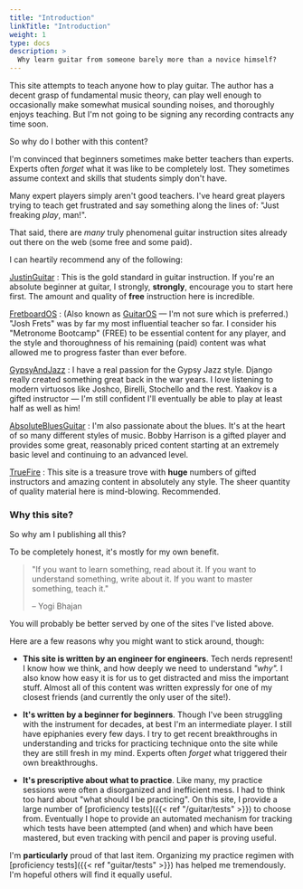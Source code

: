 ```yaml
---
title: "Introduction"
linkTitle: "Introduction"
weight: 1
type: docs
description: >
  Why learn guitar from someone barely more than a novice himself?
---
```


This site attempts to teach anyone how to play guitar. The author has a decent grasp of fundamental music theory, can play well enough to occasionally make somewhat musical sounding noises, and thoroughly enjoys teaching. But I'm not going to be signing any recording contracts any time soon.

So why do I bother with this content?

I'm convinced that beginners sometimes make better teachers than experts. Experts often *forget* what it was like to be completely lost. They sometimes assume context and skills that students simply don't have.

Many expert players simply aren't good teachers. I've heard great players trying to teach get frustrated and say something along the lines of: "Just freaking *play*, man!".

That said, there are *many* truly phenomenal guitar instruction sites already out there on the web (some free and some paid).

I can heartily recommend any of the following:

[JustinGuitar](https://justinguitar.com)
: This is the gold standard in guitar instruction. If you're an absolute beginner at guitar, I strongly, **strongly**, encourage you to start here first. The amount and quality of **free** instruction here is incredible.

[FretboardOS](https://fretboardanatomy.com)
: (Also known as [GuitarOS](https://www.guitaros.com) &mdash; I'm not sure which is preferred.) "Josh Frets" was by far my most influential teacher so far. I consider his "Metronome Bootcamp" (FREE) to be essential content for any player, and the style and thoroughness of his remaining (paid) content was what allowed me to progress faster than ever before.

[GypsyAndJazz](https://www.gypsyandjazz.com)
: I have a real passion for the Gypsy Jazz style. Django really created something great back in the war years. I love listening to modern virtuosos like Joshco, Birelli, Stochello and the rest. Yaakov is a gifted instructor &mdash; I'm still confident I'll eventually be able to play at least half as well as him!

[AbsoluteBluesGuitar](http://absolutebluesguitar.com)
: I'm also passionate about the blues. It's at the heart of so many different styles of music. Bobby Harrison is a gifted player and provides some great, reasonably priced content starting at an extremely basic level and continuing to an advanced level.

[TrueFire](https://truefire.com)
: This site is a treasure trove with **huge** numbers of gifted instructors and amazing content in absolutely any style. The sheer quantity of quality material here is mind-blowing. Recommended.


### Why this site?

So why am I publishing all this?

To be completely honest, it's mostly for my own benefit.

> "If you want to learn something, read about it. If you want to understand something, write about it. If you want to master something, teach it."
>
> &ndash; Yogi Bhajan

You will probably be better served by one of the sites I've listed above.

Here are a few reasons why you might want to stick around, though:

* **This site is written by an engineer for engineers**. Tech nerds represent! I know how we think, and how deeply we need to understand *"why".* I also know how easy it is for us to get distracted and miss the important stuff. Almost all of this content was written expressly for one of my closest friends (and currently the only user of the site!).

* **It's written by a beginner for beginners**. Though I've been struggling with the instrument for decades, at best I'm an intermediate player. I still have epiphanies every few days. I try to get recent breakthroughs in understanding and tricks for practicing technique onto the site while they are still fresh in my mind. Experts often *forget* what triggered their own breakthroughs.

* **It's prescriptive about what to practice**. Like many, my practice sessions were often a disorganized and inefficient mess. I had to think too hard about "what should I be practicing". On this site, I provide a large number of [proficiency tests]({{< ref "/guitar/tests" >}}) to choose from. Eventually I hope to provide an automated mechanism for tracking which tests have been attempted (and when) and which have been mastered, but even tracking with pencil and paper is proving useful.

I'm **particularly** proud of that last item. Organizing my practice regimen with [proficiency tests]({{< ref "guitar/tests" >}}) has helped me tremendously. I'm hopeful others will find it equally useful.
